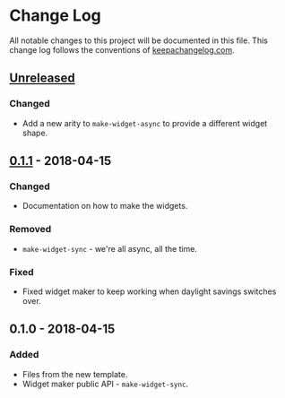 # Change Log
All notable changes to this project will be documented in this file. This change log follows the conventions of [keepachangelog.com](http://keepachangelog.com/).

## [Unreleased][unreleased]
### Changed
- Add a new arity to `make-widget-async` to provide a different widget shape.

## [0.1.1] - 2018-04-15
### Changed
- Documentation on how to make the widgets.

### Removed
- `make-widget-sync` - we're all async, all the time.

### Fixed
- Fixed widget maker to keep working when daylight savings switches over.

## 0.1.0 - 2018-04-15
### Added
- Files from the new template.
- Widget maker public API - `make-widget-sync`.

[unreleased]: https://github.com/your-name/hacker-news-clone/compare/0.1.1...HEAD
[0.1.1]: https://github.com/your-name/hacker-news-clone/compare/0.1.0...0.1.1
